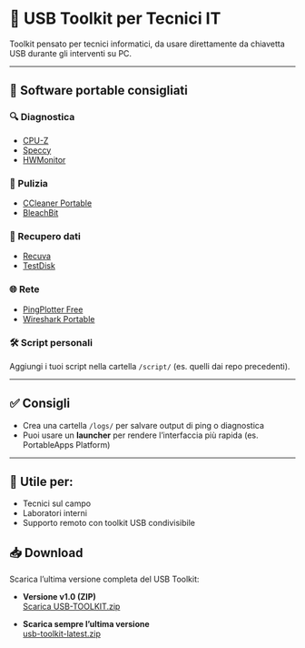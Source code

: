 # 🔧 USB Toolkit per Tecnici IT

Toolkit pensato per tecnici informatici, da usare direttamente da chiavetta USB durante gli interventi su PC.

---

## 💾 Software portable consigliati

### 🔍 Diagnostica
- [CPU-Z](https://www.cpuid.com/softwares/cpu-z.html)
- [Speccy](https://www.ccleaner.com/speccy)
- [HWMonitor](https://www.cpuid.com/softwares/hwmonitor.html)

### 🧹 Pulizia
- [CCleaner Portable](https://www.ccleaner.com/ccleaner/builds)
- [BleachBit](https://www.bleachbit.org/)

### 🔁 Recupero dati
- [Recuva](https://www.ccleaner.com/recuva)
- [TestDisk](https://www.cgsecurity.org/)

### 🌐 Rete
- [PingPlotter Free](https://www.pingplotter.com/)
- [Wireshark Portable](https://portableapps.com/apps)

### 🛠️ Script personali
Aggiungi i tuoi script nella cartella `/script/` (es. quelli dai repo precedenti).

---

## ✅ Consigli

- Crea una cartella `/logs/` per salvare output di ping o diagnostica  
- Puoi usare un **launcher** per rendere l’interfaccia più rapida (es. PortableApps Platform)

---

## 🧠 Utile per:

- Tecnici sul campo
- Laboratori interni
- Supporto remoto con toolkit USB condivisibile

## 📥 Download

Scarica l’ultima versione completa del USB Toolkit:

- **Versione v1.0 (ZIP)**  
  [Scarica USB-TOOLKIT.zip](https://github.com/FaustoMosciaro/USB-toolkit/releases/tag/v1.0)

- **Scarica sempre l’ultima versione**  
  [usb-toolkit-latest.zip](https://github.com/FaustoMosciaro/USB-toolkit/releases/tag/v1.0)
